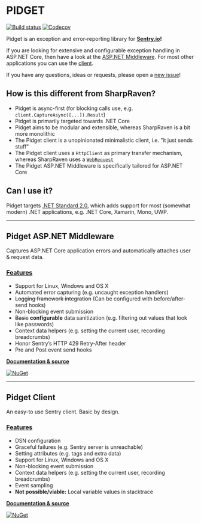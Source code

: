 # PIDGET 

[![Build status](https://travis-ci.org/mausworks/pidget.svg?branch=master)](https://travis-ci.org/mausworks/pidget)
[![Codecov](https://img.shields.io/codecov/c/github/mausworks/pidget.svg)](https://codecov.io/gh/mausworks/pidget)

Pidget is an exception and error-reporting library for **[Sentry.io](https://sentry.io/)!** 

If you are looking for extensive and configurable exception handling in ASP.NET Core, then have a look at the [ASP.NET Middleware](https://github.com/mausworks/pidget/tree/master/src/Pidget.AspNet). For most other applications you can use the [client](https://github.com/mausworks/pidget/tree/master/src/Pidget.Client).

If you have any questions, ideas or requests, please open a [new issue](https://github.com/mausworks/pidget/issues/new)!

## How is this different from SharpRaven?

- Pidget is async-first (for blocking calls use, e.g. `client.CaptureAsync([...]).Result`)
- Pidget is primarily targeted towards .NET Core
- Pidget aims to be modular and extensible, whereas SharpRaven is a bit more monolithic
- The Pidget client is a unopinionated minimalistic client, i.e. "it just sends stuff"
- The Pidget client uses a `HttpClient` as primary transfer mechanism, whereas SharpRaven uses a [`WebRequest`](https://github.com/getsentry/raven-csharp/blob/3c30a19c953744afb99ff4a618c6c97a062597e7/src/app/SharpRaven/Data/Requester.cs#L61-L85)
- The Pidget ASP.NET Middleware is specifically tailored for ASP.NET Core

## Can I use it?

Pidget targets [.NET Standard 2.0](https://docs.microsoft.com/en-us/dotnet/standard/net-standard#net-implementation-support), which adds support for most (somewhat modern) .NET applications, e.g. .NET Core, Xamarin, Mono, UWP.

* * * * 

## Pidget ASP.NET Middleware

Captures ASP.NET Core application errors and automatically attaches user & request data.

### [Features](https://docs.sentry.io/clientdev/overview/#writing-an-sdk)

- Support for Linux, Windows and OS X
- Automated error capturing (e.g. uncaught exception handlers)
- ~~Logging framework integration~~ (Can be configured with before/after-send hooks)
- Non-blocking event submission
- ~~Basic~~ **configurable** data sanitization (e.g. filtering out values that look like passwords)
- Context data helpers (e.g. setting the current user, recording breadcrumbs)
- Honor Sentry’s HTTP 429 Retry-After header
- Pre and Post event send hooks

**[Documentation & source](https://github.com/mausworks/pidget/tree/master/src/Pidget.AspNet)**

[![NuGet](https://img.shields.io/nuget/dt/Pidget.AspNet.svg)](https://nuget.org/packages/Pidget.AspNet)

* * * *

## Pidget Client

An easy-to use Sentry client. Basic by design.

### [Features](https://docs.sentry.io/clientdev/overview/#writing-an-sdk)

- DSN configuration
- Graceful failures (e.g. Sentry server is unreachable)
- Setting attributes (e.g. tags and extra data)
- Support for Linux, Windows and OS X
- Non-blocking event submission
- Context data helpers (e.g. setting the current user, recording breadcrumbs)
- Event sampling
- **Not possible/viable:** Local variable values in stacktrace

**[Documentation & source](https://github.com/mausworks/pidget/tree/master/src/Pidget.Client)**

[![NuGet](https://img.shields.io/nuget/dt/Pidget.Client.svg)](https://nuget.org/packages/Pidget.Client)
